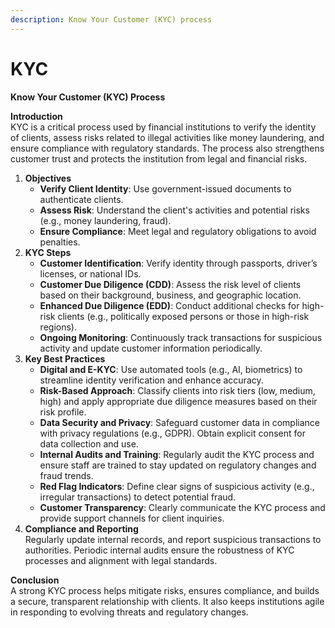 ```yaml
---
description: Know Your Customer (KYC) process
---
```


# KYC

**Know Your Customer (KYC) Process**

**Introduction**\
KYC is a critical process used by financial institutions to verify the identity of clients, assess risks related to illegal activities like money laundering, and ensure compliance with regulatory standards. The process also strengthens customer trust and protects the institution from legal and financial risks.

1. **Objectives**
   * **Verify Client Identity**: Use government-issued documents to authenticate clients.
   * **Assess Risk**: Understand the client's activities and potential risks (e.g., money laundering, fraud).
   * **Ensure Compliance**: Meet legal and regulatory obligations to avoid penalties.
2. **KYC Steps**
   * **Customer Identification**: Verify identity through passports, driver’s licenses, or national IDs.
   * **Customer Due Diligence (CDD)**: Assess the risk level of clients based on their background, business, and geographic location.
   * **Enhanced Due Diligence (EDD)**: Conduct additional checks for high-risk clients (e.g., politically exposed persons or those in high-risk regions).
   * **Ongoing Monitoring**: Continuously track transactions for suspicious activity and update customer information periodically.
3. **Key Best Practices**
   * **Digital and E-KYC**: Use automated tools (e.g., AI, biometrics) to streamline identity verification and enhance accuracy.
   * **Risk-Based Approach**: Classify clients into risk tiers (low, medium, high) and apply appropriate due diligence measures based on their risk profile.
   * **Data Security and Privacy**: Safeguard customer data in compliance with privacy regulations (e.g., GDPR). Obtain explicit consent for data collection and use.
   * **Internal Audits and Training**: Regularly audit the KYC process and ensure staff are trained to stay updated on regulatory changes and fraud trends.
   * **Red Flag Indicators**: Define clear signs of suspicious activity (e.g., irregular transactions) to detect potential fraud.
   * **Customer Transparency**: Clearly communicate the KYC process and provide support channels for client inquiries.
4. **Compliance and Reporting**\
   Regularly update internal records, and report suspicious transactions to authorities. Periodic internal audits ensure the robustness of KYC processes and alignment with legal standards.

**Conclusion**\
A strong KYC process helps mitigate risks, ensures compliance, and builds a secure, transparent relationship with clients. It also keeps institutions agile in responding to evolving threats and regulatory changes.

